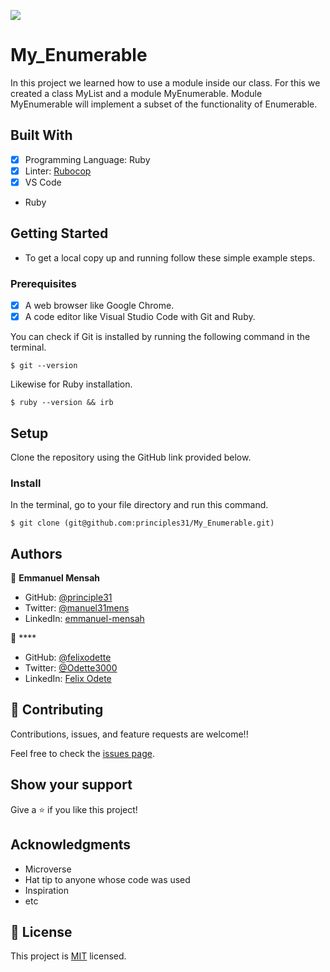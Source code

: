 ![](https://img.shields.io/badge/Microverse-blueviolet)
# My_Enumerable
In this project we learned how to use a module inside our class. For this we created a class MyList and a module MyEnumerable.  Module MyEnumerable will implement a subset of the functionality of Enumerable.

## Built With

- [x] Programming Language: Ruby
- [x] Linter: [Rubocop](https://rubocop.org/)
- [x] VS Code

- Ruby

## Getting Started

- To get a local copy up and running follow these simple example steps.

### Prerequisites

- [x] A web browser like Google Chrome.
- [x] A code editor like Visual Studio Code with Git and Ruby.

You can check if Git is installed by running the following command in the terminal.
```
$ git --version
```

Likewise for Ruby installation.
```
$ ruby --version && irb
```

## Setup

Clone the repository using the GitHub link provided below.

### Install

In the terminal, go to your file directory and run this command.


```
$ git clone (git@github.com:principles31/My_Enumerable.git)
```

## Authors

👤 **Emmanuel Mensah**

- GitHub: [@principle31](https://github.com/principles31)
- Twitter: [@manuel31mens](https://Twiter.com/@Manuel31mens)
- LinkedIn: [emmanuel-mensah](www.linkedin.com/in/emmanuel-mensah-)


👤 ****

- GitHub: [@felixodette](https://github.com/felixodette)
- Twitter: [@Odette3000](https://twitter.com/@Odette3000)
- LinkedIn: [Felix Odete](https://www.linkedin.com/in/felixodete)

## 🤝 Contributing

Contributions, issues, and feature requests are welcome!!

Feel free to check the [issues page](https://github.com/ppmarq1/Morse-Decode/issues).

## Show your support

Give a ⭐️ if you like this project!

## Acknowledgments
- Microverse
- Hat tip to anyone whose code was used
- Inspiration
- etc

## 📝 License

This project is [MIT](./MIT.md) licensed.
